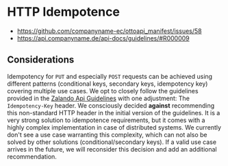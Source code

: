 # HTTP Idempotence

- <https://github.com/companyname-ec/ottoapi_manifest/issues/58>
- <https://api.companyname.de/api-docs/guidelines/#R000009>

## Considerations

Idempotency for `PUT` and especially `POST` requests can be achieved using different patterns (conditional keys, secondary keys, idempotency key) covering multiple use cases. We opt to closely follow the guidelines provided in the [Zalando Api Guidelines](https://opensource.zalando.com/restful-api-guidelines/#229) with one adjustment: The `Idempotency-Key` header. We consciously decided **against** recommending this non-standard HTTP header in the initial version of the guidelines. It is a very strong solution to idempotence requirements, but it comes with a highly complex implementation in case of distributed systems. We currently don't see a use case warranting this complexity, which can not also be solved by other solutions (conditional/secondary keys). If a valid use case arrives in the future, we will reconsider this decision and add an additional recommendation.
